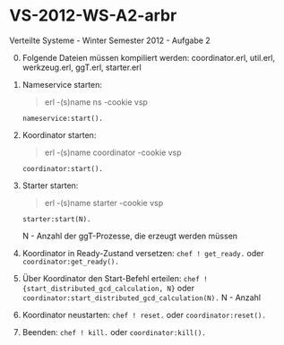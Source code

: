 VS-2012-WS-A2-arbr
==================
Verteilte Systeme - Winter Semester 2012 - Aufgabe 2

0. Folgende Dateien müssen kompiliert werden: coordinator.erl, util.erl, werkzeug.erl, ggT.erl, starter.erl

1. Nameservice starten:
	> erl -(s)name ns -cookie vsp  
	
	```nameservice:start().```
	
2. Koordinator starten:
	> erl -(s)name coordinator -cookie vsp  
	
	```coordinator:start().```
	
3. Starter starten:
	> erl -(s)name starter -cookie vsp  
	
	```starter:start(N).```

	N - Anzahl der ggT-Prozesse, die erzeugt werden müssen
	
4. Koordinator in Ready-Zustand versetzen:
	```chef ! get_ready.``` 
	oder 
	```coordinator:get_ready().```
	
5. Über Koordinator den Start-Befehl erteilen:
	```chef ! {start_distributed_gcd_calculation, N}```
	oder 
	```coordinator:start_distributed_gcd_calculation(N).```
	N - Anzahl
	
6. Koordinator neustarten:
	```chef ! reset.```
	oder
	```coordinator:reset().```
	
7. Beenden:
	```chef ! kill.``` 
	oder
	```coordinator:kill().```
	

